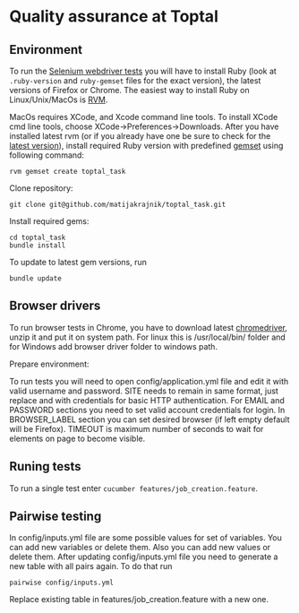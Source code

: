 # Quality assurance at Toptal

## Environment

To run the [Selenium webdriver tests](http://docs.seleniumhq.org/projects/webdriver/) you will have to install Ruby (look at `.ruby-version` and `ruby-gemset` files for the exact version), the latest versions of Firefox or Chrome. The easiest way to install Ruby on Linux/Unix/MacOs is [RVM](https://rvm.io/).  

MacOs requires XCode, and Xcode command line tools. To install XCode cmd line tools, choose XCode->Preferences->Downloads.
After you have installed latest rvm (or if you already have one be sure to check for the [latest version](https://rvm.io/rvm/upgrading/)), install required Ruby version with predefined [gemset](https://rvm.io/gemsets/basics/) using following command:

    rvm gemset create toptal_task

Clone repository:

    git clone git@github.com/matijakrajnik/toptal_task.git

Install required gems:

    cd toptal_task
    bundle install

To update to latest gem versions, run

    bundle update

## Browser drivers

To run browser tests in Chrome, you have to download latest [chromedriver](http://chromedriver.storage.googleapis.com/index.html), unzip it and put it on system path. For linux this is /usr/local/bin/ folder and for Windows add browser driver folder to windows path.

Prepare environment:

To run tests you will need to open config/application.yml file and edit it with valid username and password. SITE needs to remain in same format, just replace <user> and <password> with credentials for basic HTTP authentication. For EMAIL and PASSWORD sections you need to set valid account credentials for login. In BROWSER_LABEL section you can set desired browser (if left empty default will be Firefox). TIMEOUT is maximum number of seconds to wait for elements on page to become visible.

## Runing tests

To run a single test enter `cucumber features/job_creation.feature`.

## Pairwise testing

In config/inputs.yml file are some possible values for set of variables. You can add new variables or delete them. Also you can add new values or delete them. After updating config/inputs.yml file you need to generate a new table with all pairs again. To do that run

    pairwise config/inputs.yml

Replace existing table in features/job_creation.feature with a new one.

